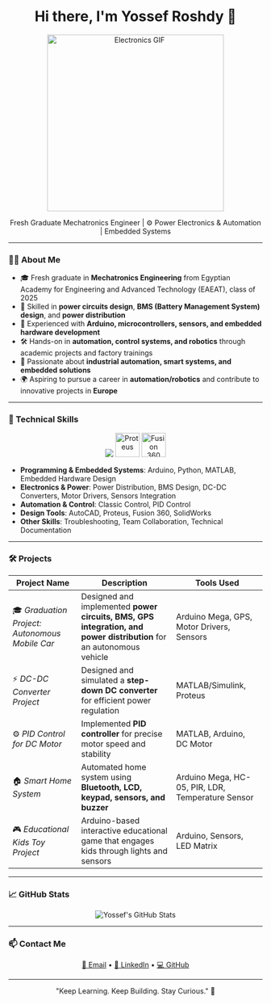 <h1 align="center">Hi there, I'm Yossef Roshdy 👋</h1>

<p align="center">
  <img src="https://media.giphy.com/media/xTiTnqUxyWbsAXq7Ju/giphy.gif" width="350" alt="Electronics GIF" />
</p>



<p align="center">
  Fresh Graduate Mechatronics Engineer | ⚙ Power Electronics & Automation | Embedded Systems
</p>

---

### 👨‍💻 About Me

- 🎓 Fresh graduate in **Mechatronics Engineering** from Egyptian Academy for Engineering and Advanced Technology (EAEAT), class of 2025  
- 🔋 Skilled in **power circuits design**, **BMS (Battery Management System) design**, and **power distribution**  
- 🤖 Experienced with **Arduino, microcontrollers, sensors, and embedded hardware development**  
- 🛠 Hands-on in **automation, control systems, and robotics** through academic projects and factory trainings  
- 🚀 Passionate about **industrial automation, smart systems, and embedded solutions**  
- 🌍 Aspiring to pursue a career in **automation/robotics** and contribute to innovative projects in **Europe**  

---

### 🧠 Technical Skills

<p align="center">
  <img src="https://skillicons.dev/icons?i=arduino,python,matlab,autocad" />
  <img src="https://img.icons8.com/color/48/000000/proteus.png" title="Proteus" width="48" height="48"/>
  <img src="https://img.icons8.com/color/48/000000/autodesk-fusion-360.png" title="Fusion 360" width="48" height="48"/>
</p>

- **Programming & Embedded Systems**: Arduino, Python, MATLAB, Embedded Hardware Design  
- **Electronics & Power**: Power Distribution, BMS Design, DC-DC Converters, Motor Drivers, Sensors Integration  
- **Automation & Control**: Classic Control, PID Control  
- **Design Tools**: AutoCAD, Proteus, Fusion 360, SolidWorks  
- **Other Skills**: Troubleshooting, Team Collaboration, Technical Documentation  

---

### 🛠 Projects

| Project Name | Description | Tools Used |
|-------------|-------------|-------------|
| 🎓 *Graduation Project: Autonomous Mobile Car* | Designed and implemented **power circuits, BMS, GPS integration, and power distribution** for an autonomous vehicle | Arduino Mega, GPS, Motor Drivers, Sensors |
| ⚡ *DC-DC Converter Project* | Designed and simulated a **step-down DC converter** for efficient power regulation | MATLAB/Simulink, Proteus |
| ⚙ *PID Control for DC Motor* | Implemented **PID controller** for precise motor speed and stability | MATLAB, Arduino, DC Motor |
| 🏠 *Smart Home System* | Automated home system using **Bluetooth, LCD, keypad, sensors, and buzzer** | Arduino Mega, HC-05, PIR, LDR, Temperature Sensor |
| 🎮 *Educational Kids Toy Project* | Arduino-based interactive educational game that engages kids through lights and sensors | Arduino, Sensors, LED Matrix |

---

### 📈 GitHub Stats

<p align="center">
  <img src="https://github-readme-stats.vercel.app/api?username=yossef-roshdy&show_icons=true&theme=radical" alt="Yossef's GitHub Stats" />
</p>

---

### 📫 Contact Me

<p align="center">
  <a href="mailto:yossefmohamed969@gmail.com">📧 Email</a> • 
  <a href="https://linkedin.com/in/yossef-roshdy969">🔗 LinkedIn</a> • 
  <a href="https://github.com/yossef-roshdy">💻 GitHub</a>
</p>

---

<p align="center">"Keep Learning. Keep Building. Stay Curious." 🔧</p>
